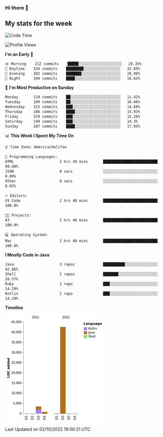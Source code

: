 ### Hi there 👋

## My stats for the week
<!--START_SECTION:waka-->
![Code Time](http://img.shields.io/badge/Code%20Time-401%20hrs%206%20mins-blue)

![Profile Views](http://img.shields.io/badge/Profile%20Views-0-blue)

**I'm an Early 🐤** 

```text
🌞 Morning    212 commits    █████░░░░░░░░░░░░░░░░░░░░   20.35% 
🌆 Daytime    334 commits    ████████░░░░░░░░░░░░░░░░░   32.05% 
🌃 Evening    302 commits    ███████░░░░░░░░░░░░░░░░░░   28.98% 
🌙 Night      194 commits    ████░░░░░░░░░░░░░░░░░░░░░   18.62%

```
📅 **I'm Most Productive on Sunday** 

```text
Monday       119 commits    ██░░░░░░░░░░░░░░░░░░░░░░░   11.42% 
Tuesday      109 commits    ██░░░░░░░░░░░░░░░░░░░░░░░   10.46% 
Wednesday    153 commits    ███░░░░░░░░░░░░░░░░░░░░░░   14.68% 
Thursday     166 commits    ████░░░░░░░░░░░░░░░░░░░░░   15.93% 
Friday       159 commits    ███░░░░░░░░░░░░░░░░░░░░░░   15.26% 
Saturday     149 commits    ███░░░░░░░░░░░░░░░░░░░░░░   14.3% 
Sunday       187 commits    ████░░░░░░░░░░░░░░░░░░░░░   17.95%

```


📊 **This Week I Spent My Time On** 

```text
⌚︎ Time Zone: America/Halifax

💬 Programming Languages: 
HTML                     2 hrs 39 mins       █████████████████████████   99.89% 
JSON                     0 secs              ░░░░░░░░░░░░░░░░░░░░░░░░░   0.09% 
Other                    0 secs              ░░░░░░░░░░░░░░░░░░░░░░░░░   0.02%

🔥 Editors: 
VS Code                  2 hrs 40 mins       █████████████████████████   100.0%

🐱‍💻 Projects: 
A3                       2 hrs 40 mins       █████████████████████████   100.0%

💻 Operating System: 
Mac                      2 hrs 40 mins       █████████████████████████   100.0%

```

**I Mostly Code in Java** 

```text
Java                     3 repos             ██████████░░░░░░░░░░░░░░░   42.86% 
Shell                    2 repos             ███████░░░░░░░░░░░░░░░░░░   28.57% 
Ruby                     1 repo              ███░░░░░░░░░░░░░░░░░░░░░░   14.29% 
Kotlin                   1 repo              ███░░░░░░░░░░░░░░░░░░░░░░   14.29%

```


**Timeline**

![Chart not found](https://raw.githubusercontent.com/lyndseyy/lyndseyy/main/charts/bar_graph.png) 


 Last Updated on 02/10/2022 19:06:21 UTC
<!--END_SECTION:waka-->